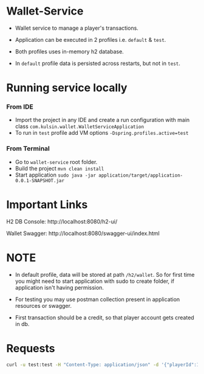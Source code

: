 # Wallet-Service

- Wallet service to manage a player's transactions.

- Application can be executed in 2 profiles i.e. `default` & `test`.
- Both profiles uses in-memory h2 database.
- In `default` profile data is persisted across restarts, but not in `test`.

# Running service locally

### From IDE

- Import the project in any IDE and create a run configuration with main class `com.kulsin.wallet.WalletServiceApplication`
- To run in `test` profile add VM options `-Dspring.profiles.active=test`

### From Terminal
- Go to `wallet-service` root folder.
- Build the project `mvn clean install`
- Start application `sudo java -jar application/target/application-0.0.1-SNAPSHOT.jar`

# Important Links

H2 DB Console: http://localhost:8080/h2-ui/

Wallet Swagger: http://localhost:8080/swagger-ui/index.html


# NOTE
- In default profile, data will be stored at path `/h2/wallet`. So for first time you might need to start application with sudo to create folder, if application isn't having permission.

- For testing you may use postman collection present in application resources or swagger.

- First transaction should be a credit, so that player account gets created in db.


# Requests

```bash
curl -u test:test -H "Content-Type: application/json" -d '{"playerId":123}' -X POST http://localhost:8080/api/wallet/balance -v
```
